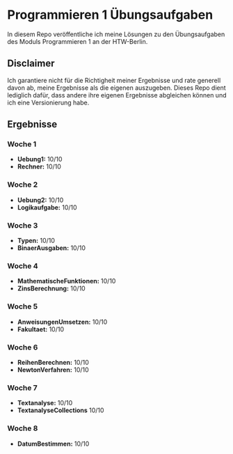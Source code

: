# Programmieren 1 Übungsaufgaben

In diesem Repo veröffentliche ich meine Lösungen zu den Übungsaufgaben des Moduls Programmieren 1 an der HTW-Berlin.

## Disclaimer

Ich garantiere nicht für die Richtigheit meiner Ergebnisse und rate generell davon ab, meine Ergebnisse als die eigenen auszugeben. Dieses Repo dient lediglich dafür, dass andere ihre eigenen Ergebnisse abgleichen können und ich eine Versionierung habe.

## Ergebnisse

### Woche 1

- **Uebung1:** 10/10
- **Rechner:** 10/10

### Woche 2

- **Uebung2:** 10/10
- **Logikaufgabe:** 10/10

### Woche 3

- **Typen:** 10/10
- **BinaerAusgaben:** 10/10

### Woche 4

- **MathematischeFunktionen:** 10/10
- **ZinsBerechnung:** 10/10

### Woche 5

- **AnweisungenUmsetzen:** 10/10
- **Fakultaet:** 10/10

### Woche 6

- **ReihenBerechnen:** 10/10
- **NewtonVerfahren:** 10/10

### Woche 7

- **Textanalyse:** 10/10
- **TextanalyseCollections** 10/10

### Woche 8

- **DatumBestimmen:** 10/10

